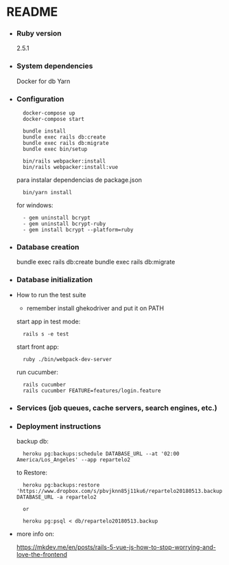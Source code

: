# README

* ### Ruby version
    2.5.1
    
* ### System dependencies
    Docker for db
    Yarn

* ### Configuration
    
        docker-compose up
        docker-compose start
    
        bundle install
        bundle exec rails db:create
        bundle exec rails db:migrate
        bundle exec bin/setup
        
        bin/rails webpacker:install
        bin/rails webpacker:install:vue
        
    para instalar dependencias de package.json
    
        bin/yarn install
        
    for windows:
        
        - gem uninstall bcrypt
        - gem uninstall bcrypt-ruby
        - gem install bcrypt --platform=ruby

* ### Database creation
    bundle exec rails db:create
    bundle exec rails db:migrate


* ### Database initialization

* How to run the test suite
    
    - remember install ghekodriver and put it on PATH
    
    start app in test mode:
   
        rails s -e test
       
    start front app:
            
        ruby ./bin/webpack-dev-server
       
    run cucumber:
    
        rails cucumber
        rails cucumber FEATURE=features/login.feature

* ### Services (job queues, cache servers, search engines, etc.)

* ### Deployment instructions
    
    backup db:
        
        heroku pg:backups:schedule DATABASE_URL --at '02:00 America/Los_Angeles' --app repartelo2
        
    to Restore:
    
        heroku pg:backups:restore 'https://www.dropbox.com/s/pbvjknn85j11ku6/repartelo20180513.backup' DATABASE_URL -a repartelo2
        
        or
        
        heroku pg:psql < db/repartelo20180513.backup

* more info on:

    https://mkdev.me/en/posts/rails-5-vue-js-how-to-stop-worrying-and-love-the-frontend
